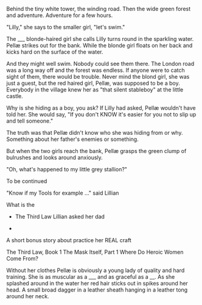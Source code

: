 Behind the tiny white tower, the winding road. Then the wide green forest and adventure. Adventure for a few hours.


"Lilly," she says to the smaller girl, "let's swim."

The ___ blonde-haired girl she calls Lilly turns round in the sparkling water. Pellæ strikes out for the bank. While the blonde girl floats on her back and kicks hard on the surface of the water.

And they might well swim. Nobody could see them there. The London road was a long way off and the forest was endless. If anyone were to catch sight of them, there would be trouble. Never mind the blond girl, she was just a guest, but the red haired girl, Pellæ, was supposed to be a boy. Everybody in the village knew her as "that silent stableboy" at the little castle.

Why is she hiding as a boy, you ask? If Lilly had asked, Pellæ wouldn't have told her. She would say, "If you don't KNOW it's easier for you not to slip up and tell someone."

The truth was that Pellæ didn't know who she was hiding from or why. Something about her father's enemies or something.

But when the two girls reach the bank, Pellæ grasps the green clump of bulrushes and looks around anxiously.

"Oh, what's happened to my little grey stallion?"

To be continued
















"Know if my Tools for example ..." said Lillian

What is the
* The Third Law Lillian asked her dad


*
A short bonus story about practice her REAL craft

The Third Law, Book 1 The Mask Itself, Part 1 Where Do Heroic Women Come From?



Without her clothes Pellæ is obviously a young lady of quality and hard training. She is as muscular as a ___ and as graceful as a __. As she splashed around in the water her red hair sticks out in spikes around her head. A small broad dagger in a leather sheath hanging in a leather tong around her neck.
